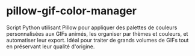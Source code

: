 # pillow-gif-color-manager
Script Python utilisant Pillow pour appliquer des palettes de couleurs personnalisées aux GIFs animés, les organiser par thèmes et couleurs, et automatiser leur export. Idéal pour traiter de grands volumes de GIFs tout en préservant leur qualité d'origine.

